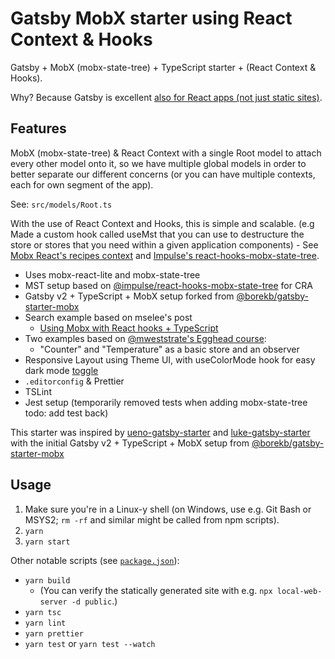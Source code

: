 # Gatsby MobX starter using React Context & Hooks

Gatsby + MobX (mobx-state-tree) + TypeScript starter + (React Context & Hooks).

Why? Because Gatsby is excellent [also for React apps (not just static sites)](https://www.gatsbyjs.org/blog/2018-10-15-beyond-static-intro/). 

## Features
MobX (mobx-state-tree) & React Context with a single Root model to attach every other model onto it, so we have multiple global models in order to better separate our different concerns (or you can have multiple contexts, each for own segment of the app). 

See: `src/models/Root.ts`

With the use of React Context and Hooks, this is simple and scalable. (e.g Made a custom hook called useMst that you can use to destructure the store or stores that you need within a given application components) - See [Mobx React's recipes context](https://mobx-react.js.org/recipes-context) and [Impulse's react-hooks-mobx-state-tree](https://github.com/impulse/react-hooks-mobx-state-tree).

- Uses mobx-react-lite and mobx-state-tree
- MST setup based on [@impulse/react-hooks-mobx-state-tree](https://github.com/impulse) for CRA
- Gatsby v2 + TypeScript + MobX setup forked from [@borekb/gatsby-starter-mobx](https://github.com/borekb/gatsby-starter-mobx)
- Search example based on mselee's post      
    - [Using Mobx with React hooks + TypeScript](https://blog.mselee.com/posts/2019/06/08/using-mobx-with-react-hooks-typescript/)
- Two examples based on [@mweststrate's Egghead course](https://egghead.io/courses/manage-complex-state-in-react-apps-with-mobx):
    - "Counter" and "Temperature" as a basic store and an observer
- Responsive Layout using Theme UI, with useColorMode hook for easy dark mode [toggle](https://mitchgavan.com/styleguide-driven-development/)   
- `.editorconfig` & Prettier
- TSLint
- Jest setup (temporarily removed tests when adding mobx-state-tree todo: add test back) 

This starter was inspired by [ueno-gatsby-starter](https://github.com/ueno-llc/ueno-gatsby-starter) and [luke-gatsby-starter](https://github.com/lukethacoder/luke-gatsby-starter) with the initial Gatsby v2 + TypeScript + MobX setup from [@borekb/gatsby-starter-mobx](https://github.com/borekb/gatsby-starter-mobx)

## Usage

1. Make sure you're in a Linux-y shell (on Windows, use e.g. Git Bash or MSYS2; `rm -rf` and similar might be called from npm scripts).
2. `yarn`
3. `yarn start`

Other notable scripts (see [`package.json`](package.json)):

- `yarn build`
    - (You can verify the statically generated site with e.g. `npx local-web-server -d public`.)
- `yarn tsc`
- `yarn lint`
- `yarn prettier`
- `yarn test` or `yarn test --watch`
